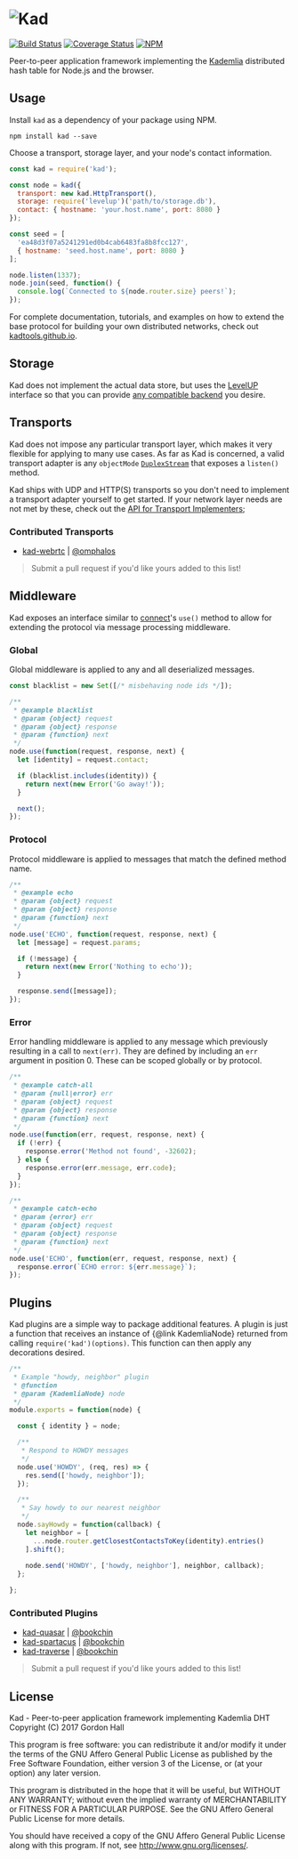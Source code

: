 ![Kad](https://avatars1.githubusercontent.com/u/16706596?v=3&s=200)
===================================================================

[![Build Status](https://img.shields.io/travis/kadtools/kad/master.svg?style=flat-square)](https://travis-ci.org/kadtools/kad)
[![Coverage Status](https://img.shields.io/coveralls/kadtools/kad.svg?style=flat-square)](https://coveralls.io/r/kadtools/kad)
[![NPM](https://img.shields.io/npm/v/kad.svg?style=flat-square)](https://www.npmjs.com/package/kad)

Peer-to-peer application framework implementing the 
[Kademlia](http://www.scs.stanford.edu/~dm/home/papers/kpos.pdf) distributed
hash table for Node.js and the browser.

Usage
-----

Install `kad` as a dependency of your package using NPM.

```
npm install kad --save
```

Choose a transport, storage layer, and your node's contact information.

```js
const kad = require('kad');

const node = kad({
  transport: new kad.HttpTransport(),
  storage: require('levelup')('path/to/storage.db'),
  contact: { hostname: 'your.host.name', port: 8080 }
});

const seed = [
  'ea48d3f07a5241291ed0b4cab6483fa8b8fcc127',
  { hostname: 'seed.host.name', port: 8080 }
];

node.listen(1337);
node.join(seed, function() {
  console.log(`Connected to ${node.router.size} peers!`);
});
```

For complete documentation, tutorials, and examples on how to extend the base 
protocol for building your own distributed networks, check out 
[kadtools.github.io](http://kadtools.github.io).

Storage
-------

Kad does not implement the actual data store, but uses the 
[LevelUP](https://github.com/Level/levelup) interface so that you can provide 
[any compatible backend](https://github.com/Level/levelup/wiki/Modules) you 
desire.


Transports
----------

Kad does not impose any particular transport layer, which makes it very 
flexible for applying to many use cases. As far as Kad is concerned, a valid 
transport adapter is any `objectMode` 
[`DuplexStream`](https://nodejs.org/dist/latest-v6.x/docs/api/stream.html) 
that exposes a `listen()` method.

Kad ships with UDP and HTTP(S) transports so you don't need to implement a 
transport adapter yourself to get started. If your network layer needs are not 
met by these, check out the [API for Transport Implementers]();

### Contributed Transports

* [kad-webrtc](https://github.com/kadtools/kad-webrtc) | [@omphalos](https://github.com/omphalos)

> Submit a pull request if you'd like yours added to this list!

Middleware
----------

Kad exposes an interface similar to 
[connect](https://github.com/senchalabs/connect)'s `use()` method to allow for 
extending the protocol via message processing middleware.

### Global

Global middleware is applied to any and all deserialized messages. 

```js
const blacklist = new Set([/* misbehaving node ids */]);

/**
 * @example blacklist
 * @param {object} request
 * @param {object} response
 * @param {function} next
 */
node.use(function(request, response, next) {
  let [identity] = request.contact;

  if (blacklist.includes(identity)) {
    return next(new Error('Go away!'));
  }

  next();
});
```

### Protocol

Protocol middleware is applied to messages that match the defined method name.

```js
/**
 * @example echo
 * @param {object} request
 * @param {object} response
 * @param {function} next
 */
node.use('ECHO', function(request, response, next) {
  let [message] = request.params;

  if (!message) {
    return next(new Error('Nothing to echo'));
  }

  response.send([message]);
});
```

### Error

Error handling middleware is applied to any message which previously resulting 
in a call to `next(err)`. They are defined by including an `err` argument in 
position 0. These can be scoped globally or by protocol.

```js
/**
 * @example catch-all
 * @param {null|error} err
 * @param {object} request
 * @param {object} response
 * @param {function} next
 */
node.use(function(err, request, response, next) {
  if (!err) {
    response.error('Method not found', -32602);
  } else {
    response.error(err.message, err.code);
  }
});

/**
 * @example catch-echo
 * @param {error} err
 * @param {object} request
 * @param {object} response
 * @param {function} next
 */
node.use('ECHO', function(err, request, response, next) {
  response.error(`ECHO error: ${err.message}`);
});
```

Plugins
-------

Kad plugins are a simple way to package additional features. A plugin is just 
a function that receives an instance of {@link KademliaNode} returned from 
calling `require('kad')(options)`. This function can then apply any decorations 
desired.

```js
/**
 * Example "howdy, neighbor" plugin
 * @function
 * @param {KademliaNode} node
 */
module.exports = function(node) {

  const { identity } = node;

  /**
   * Respond to HOWDY messages
   */
  node.use('HOWDY', (req, res) => {
    res.send(['howdy, neighbor']);
  });

  /**
   * Say howdy to our nearest neighbor
   */
  node.sayHowdy = function(callback) {
    let neighbor = [
      ...node.router.getClosestContactsToKey(identity).entries()
    ].shift();
    
    node.send('HOWDY', ['howdy, neighbor'], neighbor, callback);
  };

};
```

### Contributed Plugins

* [kad-quasar](https://github.com/kadtools/kad-quasar) | [@bookchin](https://github.com/bookchin)
* [kad-spartacus](https://github.com/kadtools/kad-spartacus) | [@bookchin](https://github.com/bookchin)
* [kad-traverse](https://github.com/kadtools/kad-traverse) | [@bookchin](https://github.com/bookchin)


> Submit a pull request if you'd like yours added to this list!

License
-------

Kad - Peer-to-peer application framework implementing Kademlia DHT  
Copyright (C) 2017 Gordon Hall

This program is free software: you can redistribute it and/or modify
it under the terms of the GNU Affero General Public License as published by
the Free Software Foundation, either version 3 of the License, or
(at your option) any later version.

This program is distributed in the hope that it will be useful,
but WITHOUT ANY WARRANTY; without even the implied warranty of
MERCHANTABILITY or FITNESS FOR A PARTICULAR PURPOSE.  See the
GNU Affero General Public License for more details.

You should have received a copy of the GNU Affero General Public License
along with this program.  If not, see http://www.gnu.org/licenses/.
